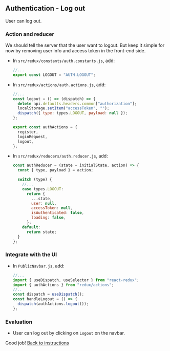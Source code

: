 ## Authentication - Log out

User can log out.

### Action and reducer

We should tell the server that the user want to logout. But keep it simple for now by removing user info and access token in the front-end side.

- In `src/redux/constants/auth.constants.js`, add:
  ```javascript
  //...
  export const LOGOUT = "AUTH.LOGOUT";
  ```
- In `src/redux/actions/auth.actions.js`, add:
  ```javascript
  //...
  const logout = () => (dispatch) => {
    delete api.defaults.headers.common["authorization"];
    localStorage.setItem("accessToken", "");
    dispatch({ type: types.LOGOUT, payload: null });
  };

  export const authActions = {
    register,
    loginRequest,
    logout,
  };
  ```
- In `src/redux/reducers/auth.reducer.js`, add:
  ```javascript
  const authReducer = (state = initialState, action) => {
    const { type, payload } = action;

    switch (type) {
      //...
      case types.LOGOUT:
        return {
          ...state,
          user: null,
          accessToken: null,
          isAuthenticated: false,
          loading: false,
        };
      default:
        return state;
    }
  };
  ```

### Integrate with the UI 

- In `PublicNavbar.js`, add:
  ```javascript
  //...
  import { useDispatch, useSelector } from "react-redux";
  import { authActions } from "redux/actions";
  //..
  const dispatch = useDispatch();
  const handleLogout = () => {
    dispatch(authActions.logout());
  };
  ```

### Evaluation

- User can log out by clicking on `Logout` on the navbar.

Good job! [Back to instructions](/README.md)
